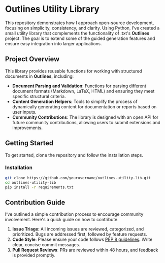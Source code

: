 # **Outlines Utility Library**

This repository demonstrates how I approach open-source development, focusing on simplicity, consistency, and clarity. Using Python, I've created a small utility library that complements the functionality of .txt's **Outlines** project. The goal is to extend some of the guided generation features and ensure easy integration into larger applications.

## **Project Overview**

This library provides reusable functions for working with structured documents in **Outlines**, including:

- **Document Parsing and Validation**: Functions for parsing different document formats (Markdown, LaTeX, HTML) and ensuring they meet specific structural criteria.
- **Content Generation Helpers**: Tools to simplify the process of dynamically generating content for documentation or reports based on user inputs.
- **Community Contributions**: The library is designed with an open API for future community contributions, allowing users to submit extensions and improvements.

## **Getting Started**

To get started, clone the repository and follow the installation steps.

### **Installation**
```bash
git clone https://github.com/yourusername/outlines-utility-lib.git
cd outlines-utility-lib
pip install -r requirements.txt


````
## **Contribution Guide**

I’ve outlined a simple contribution process to encourage community involvement. Here's a quick guide on how to contribute:

1. **Issue Triage**: All incoming issues are reviewed, categorized, and prioritized. Bugs are addressed first, followed by feature requests.
2. **Code Style**: Please ensure your code follows [PEP 8 guidelines](https://www.python.org/dev/peps/pep-0008/). Write clear, concise commit messages.
3. **Pull Request Reviews**: PRs are reviewed within 48 hours, and feedback is provided promptly.
